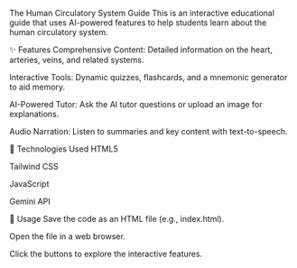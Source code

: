 The Human Circulatory System Guide
This is an interactive educational guide that uses AI-powered features to help students learn about the human circulatory system.

✨ Features
Comprehensive Content: Detailed information on the heart, arteries, veins, and related systems.

Interactive Tools: Dynamic quizzes, flashcards, and a mnemonic generator to aid memory.

AI-Powered Tutor: Ask the AI tutor questions or upload an image for explanations.

Audio Narration: Listen to summaries and key content with text-to-speech.

🚀 Technologies Used
HTML5

Tailwind CSS

JavaScript

Gemini API

📖 Usage
Save the code as an HTML file (e.g., index.html).

Open the file in a web browser.

Click the buttons to explore the interactive features.
